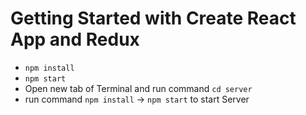 # Getting Started with Create React App and Redux

- `npm install`
- `npm start`
- Open new tab of Terminal and run command `cd server`
- run command `npm install` -> `npm start` to start Server
